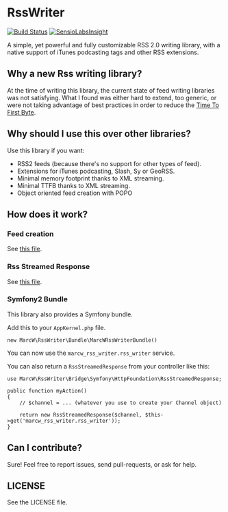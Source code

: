 # RssWriter

[![Build Status](https://travis-ci.org/marcw/rss-writer.svg?branch=master)](https://travis-ci.org/marcw/rss-writer)
[![SensioLabsInsight](https://insight.sensiolabs.com/projects/515dfe1b-e319-46a2-9b12-b1fc9508b5a8/mini.png)](https://insight.sensiolabs.com/projects/515dfe1b-e319-46a2-9b12-b1fc9508b5a8)

A simple, yet powerful and fully customizable RSS 2.0 writing library, with a
native support of iTunes podcasting tags and other RSS extensions.

## Why a new Rss writing library?

At the time of writing this library, the current state of feed writing
libraries was not satisfying. What I found was either hard to extend, too
generic, or were not taking advantage of best practices in order to reduce the
[Time To First Byte](https://en.wikipedia.org/wiki/Time_To_First_Byte).

## Why should I use this over other libraries?

Use this library if you want:

- RSS2 feeds (because there's no support for other types of feed).
- Extensions for iTunes podcasting, Slash, Sy or GeoRSS.
- Minimal memory footprint thanks to XML streaming.
- Minimal TTFB thanks to XML streaming.
- Object oriented feed creation with POPO

## How does it work?

### Feed creation

See [this file](tests/RssWriterTest.php).

### Rss Streamed Response

See [this file](tests/Bridge/Symfony/HttpFoundation/RssStreamedResponseTest.php).

### Symfony2 Bundle

This library also provides a Symfony bundle.

Add this to your `AppKernel.php` file.

    new MarcW\RssWriter\Bundle\MarcWRssWriterBundle()

You can now use the `marcw_rss_writer.rss_writer` service.

You can also return a `RssStreamedResponse` from your controller like this:

    use MarcW\RssWriter\Bridge\Symfony\HttpFoundation\RssStreamedResponse;

    public function myAction()
    {
        // $channel = ... (whatever you use to create your Channel object)

        return new RssStreamedResponse($channel, $this->get('marcw_rss_writer.rss_writer'));
    }

## Can I contribute?

Sure! Feel free to report issues, send pull-requests, or ask for help.

## LICENSE

See the LICENSE file.
